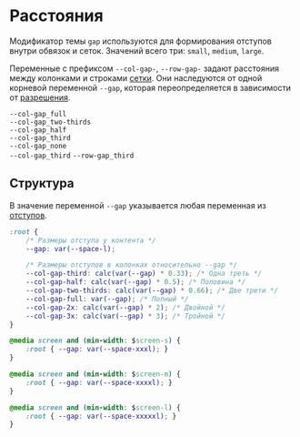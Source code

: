 # Расстояния

Модификатор темы `gap` используются для формирования отступов внутри обвязок и сеток. Значений всего три: `small`, `medium`, `large`.

Переменные с префиксом `--col-gap-`, `--row-gap-` задают расстояния между колонками и строками [сетки](http://whitepaper.tools/doc.html#/layout-inner). Они наследуются от одной корневой переменной `--gap`, которая переопределяется в зависимости от [разрешения](http://whitepaper.tools/doc.html#/theme-breakpoint).

<div class="tpl-grid tpl-grid_s-ratio_1-1 tpl-grid_col-gap_half tpl-grid_row-gap_half decorator decorator_indent-t_xxxl">
	<div class="tpl-grid__fraction">
		<div class="gap">
			<div class="gap__view decorator decorator_indent-b_s"><img src="../../assets/doc/theme-gap/col-gap-full.svg" alt="" class="image"></div>
			<code>--col-gap_full</code>
		</div>
	</div>
	<div class="tpl-grid__fraction">
		<div class="gap">
			<div class="gap__view decorator decorator_indent-b_s"><img src="../../assets/doc/theme-gap/col-gap-two-thirds.svg" alt="" class="image"></div>
			<code>--col-gap_two-thirds</code>
		</div>
	</div>
	<div class="tpl-grid__fraction">
		<div class="gap">
			<div class="gap__view decorator decorator_indent-b_s"><img src="../../assets/doc/theme-gap/col-gap-half.svg" alt="" class="image"></div>
			<code>--col-gap_half</code>
		</div>
	</div>
	<div class="tpl-grid__fraction">
		<div class="gap">
			<div class="gap__view decorator decorator_indent-b_s"><img src="../../assets/doc/theme-gap/col-gap-third.svg" alt="" class="image"></div>
			<code>--col-gap_third</code>
		</div>
	</div>
	<div class="tpl-grid__fraction">
		<div class="gap">
			<div class="gap__view decorator decorator_indent-b_s"><img src="../../assets/doc/theme-gap/col-gap-none.svg" alt="" class="image"></div>
			<code>--col-gap_none</code>
		</div>
	</div>
	<div class="tpl-grid__fraction">
		<div class="gap">
			<div class="gap__view decorator decorator_indent-b_s"><img src="../../assets/doc/theme-gap/col-gap-row-gap.svg" alt="" class="image"></div>
			<code>--col-gap_third</code>
			<code>--row-gap_third</code>
		</div>
	</div>
</div>

## Структура

В значение переменной `--gap` указывается любая переменная из [отступов](http://whitepaper.tools/doc.html#/theme-space).

```css
:root {
	/* Размеры отступа у контента */
	--gap: var(--space-l);

	/* Размеры отступов в колонках относительно --gap */
	--col-gap-third: calc(var(--gap) * 0.33); /* Одна треть */
	--col-gap-half: calc(var(--gap) * 0.5); /* Половина */
	--col-gap-two-thirds: calc(var(--gap) * 0.66); /* Две трети */
	--col-gap-full: var(--gap); /* Полный */
	--col-gap-2x: calc(var(--gap) * 2); /* Двойной */
	--col-gap-3x: calc(var(--gap) * 3); /* Тройной */
}

@media screen and (min-width: $screen-s) {
	:root { --gap: var(--space-xxxl); }
}

@media screen and (min-width: $screen-m) {
	:root { --gap: var(--space-xxxxl); }
}

@media screen and (min-width: $screen-l) {
	:root { --gap: var(--space-xxxxxl); }
}
```
